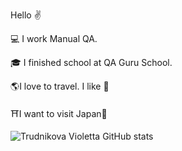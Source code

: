 Hello :v:



:computer: I work Manual QA.

:mortar_board: I finished school at QA Guru School.


:earth_americas:I love to travel. I like :bicyclist:


:shinto_shrine:I want to visit Japan:white_heart:
 
 ![Trudnikova Violetta GitHub stats](https://github-readme-stats.vercel.app/api?username=vtrudnikova&show_icons=true&theme=radical)

